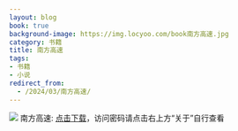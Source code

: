 ```yaml
---
layout: blog
book: true
background-image: https://img.locyoo.com/book南方高速.jpg
category: 书籍
title: 南方高速
tags:
- 书籍
- 小说
redirect_from:
  - /2024/03/南方高速/
---
```

![](https://img.locyoo.com/book南方高速.jpg)
南方高速: <a name = "ref1" href="https://url18.ctfile.com/f/50983618-1347923632-99e956?p=3619">点击下载</a>，访问密码请点击右上方“关于”自行查看